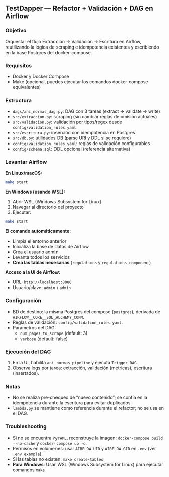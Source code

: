 ## TestDapper — Refactor + Validación + DAG en Airflow

### Objetivo
Orquestar el flujo Extracción → Validación → Escritura en Airflow, reutilizando la lógica de scraping e idempotencia existentes y escribiendo en la base Postgres del docker-compose.

### Requisitos
- Docker y Docker Compose
- Make (opcional, puedes ejecutar los comandos docker-compose equivalentes)

### Estructura
- `dags/ani_normas_dag.py`: DAG con 3 tareas (extract → validate → write)
- `src/extraccion.py`: scraping (sin cambiar reglas de omisión actuales)
- `src/validacion.py`: validación por tipos/regex desde `config/validation_rules.yaml`
- `src/escritura.py`: inserción con idempotencia en Postgres
- `src/db.py`: utilidades DB (parse URI y DDL si se requiere)
- `config/validation_rules.yaml`: reglas de validación configurables
- `config/schema.sql`: DDL opcional (referencia alternativa)

### Levantar Airflow

**En Linux/macOS:**
```bash
make start
```

**En Windows (usando WSL):**
1. Abrir WSL (Windows Subsystem for Linux)
2. Navegar al directorio del proyecto
3. Ejecutar:
```bash
make start
```

**El comando automáticamente:**
- Limpia el entorno anterior
- Inicializa la base de datos de Airflow
- Crea el usuario admin
- Levanta todos los servicios
- **Crea las tablas necesarias** (`regulations` y `regulations_component`)

**Acceso a la UI de Airflow:**
- URL: `http://localhost:8080`
- Usuario/clave: `admin` / `admin`

### Configuración
- BD de destino: la misma Postgres del compose (`postgres`), derivada de `AIRFLOW__CORE__SQL_ALCHEMY_CONN`.
- Reglas de validación: `config/validation_rules.yaml`.
- Parámetros del DAG:
  - `num_pages_to_scrape` (default: 3)
  - `verbose` (default: false)

### Ejecución del DAG
1) En la UI, habilita `ani_normas_pipeline` y ejecuta `Trigger DAG`.
2) Observa logs por tarea: extracción, validación (métricas), escritura (insertados).

### Notas
- No se realiza pre-chequeo de “nuevo contenido”; se confía en la idempotencia durante la escritura para evitar duplicados.
- `lambda.py` se mantiene como referencia durante el refactor; no se usa en el DAG.

### Troubleshooting
- Si no se encuentra `PyYAML`, reconstruye la imagen: `docker-compose build --no-cache` y `docker-compose up -d`.
- Permisos en volúmenes: usar `AIRFLOW_UID` y `AIRFLOW_GID` en `.env` (ver `.env.example`).
- Si las tablas no existen: `make create-tables`
- **Para Windows**: Usar WSL (Windows Subsystem for Linux) para ejecutar comandos `make`